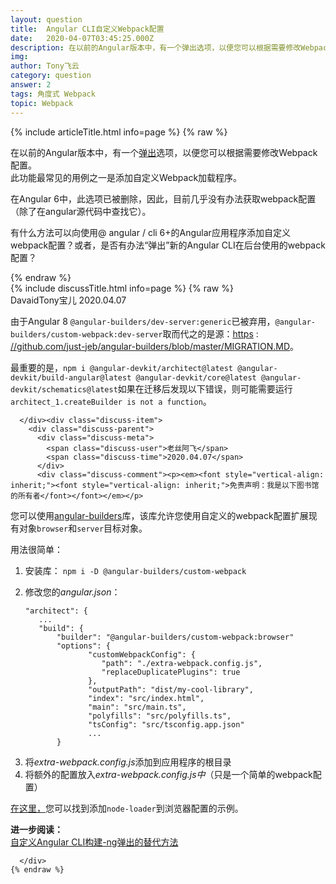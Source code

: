 ```yaml
---
layout: question
title:  Angular CLI自定义Webpack配置
date:   2020-04-07T03:45:25.000Z
description: 在以前的Angular版本中，有一个弹出选项，以便您可以根据需要修改Webpack配置。此功能最常见的用例之一是添加自定义Webpack加载程序。  ...
img: 
author: Tony飞云
category: question
answer: 2
tags: 角度式 Webpack
topic: Webpack
---
```

<div class="article-root">
  <div class="article">
    {% include articleTitle.html info=page %}
    {% raw %}
    <div class="article-content"><p><font style="vertical-align: inherit;"><font style="vertical-align: inherit;">在以前的Angular版本中，有一个</font></font><a href="https://github.com/angular/angular-cli/wiki/1-x-eject" rel="noreferrer"><font style="vertical-align: inherit;"><font style="vertical-align: inherit;">弹出</font></font></a><font style="vertical-align: inherit;"><font style="vertical-align: inherit;">选项，</font><font style="vertical-align: inherit;">以便您可以根据需要修改Webpack配置。</font></font><br><font style="vertical-align: inherit;"><font style="vertical-align: inherit;">
此功能最常见的用例之一是添加自定义Webpack加载程序。  </font></font></p>

<p><font style="vertical-align: inherit;"><font style="vertical-align: inherit;">在Angular 6中，此选项已被删除，因此，目前几乎没有办法获取webpack配置（除了在angular源代码中查找它）。 </font></font></p>

<p><font style="vertical-align: inherit;"><font style="vertical-align: inherit;">有什么方法可以向使用@ angular / cli 6+的Angular应用程序添加自定义webpack配置？</font><font style="vertical-align: inherit;">或者，是否有办法“弹出”新的Angular CLI在后台使用的webpack配置？</font></font></p></div>
    {% endraw %}
  </div>

  <div class="discuss-wrapper">
    {% include discussTitle.html info=page %}
    {% raw %}
    <div class="discuss-item">
        <div class="discuss-parent">
          <div class="discuss-meta">
            <span class="discuss-user">DavaidTony宝儿</span>
            <span class="discuss-time">2020.04.07</span>
          </div>
          <div class="discuss-comment"><p><font style="vertical-align: inherit;"><font style="vertical-align: inherit;">由于Angular 8 </font></font><code>@angular-builders/dev-server:generic</code><font style="vertical-align: inherit;"><font style="vertical-align: inherit;">已被弃用，</font></font><code>@angular-builders/custom-webpack:dev-server</code><font style="vertical-align: inherit;"><font style="vertical-align: inherit;">取而代之的是源：</font></font><a href="https://github.com/just-jeb/angular-builders/blob/master/MIGRATION.MD" rel="nofollow noreferrer"><font style="vertical-align: inherit;"><font style="vertical-align: inherit;">https</font></font></a><font style="vertical-align: inherit;"><font style="vertical-align: inherit;"> : </font><a href="https://github.com/just-jeb/angular-builders/blob/master/MIGRATION.MD" rel="nofollow noreferrer"><font style="vertical-align: inherit;">//github.com/just-jeb/angular-builders/blob/master/MIGRATION.MD</font></a><font style="vertical-align: inherit;">。</font></font></p>

<p><font style="vertical-align: inherit;"><font style="vertical-align: inherit;">最重要的是，</font></font><code>npm i @angular-devkit/architect@latest @angular-devkit/build-angular@latest @angular-devkit/core@latest @angular-devkit/schematics@latest</code><font style="vertical-align: inherit;"><font style="vertical-align: inherit;">如果在迁移后发现以下错误，则</font><font style="vertical-align: inherit;">可能需要运行</font></font><code>architect_1.createBuilder is not a function</code><font style="vertical-align: inherit;"><font style="vertical-align: inherit;">。</font></font></p></div>
        </div>
        
      </div><div class="discuss-item">
        <div class="discuss-parent">
          <div class="discuss-meta">
            <span class="discuss-user">老丝阿飞</span>
            <span class="discuss-time">2020.04.07</span>
          </div>
          <div class="discuss-comment"><p><em><font style="vertical-align: inherit;"><font style="vertical-align: inherit;">免责声明：我是以下图书馆的所有者</font></font></em></p>

<p><font style="vertical-align: inherit;"><font style="vertical-align: inherit;">您可以使用</font></font><a href="https://github.com/just-jeb/angular-builders" rel="noreferrer"><font style="vertical-align: inherit;"><font style="vertical-align: inherit;">angular-builders</font></font></a><font style="vertical-align: inherit;"><font style="vertical-align: inherit;">库，该库允许您</font><font style="vertical-align: inherit;">使用自定义的webpack配置</font><font style="vertical-align: inherit;">扩展现有</font><font style="vertical-align: inherit;">对象</font></font><code>browser</code><font style="vertical-align: inherit;"><font style="vertical-align: inherit;">和</font></font><code>server</code><font style="vertical-align: inherit;"><font style="vertical-align: inherit;">目标对象。  </font></font></p>

<p><font style="vertical-align: inherit;"><font style="vertical-align: inherit;">用法很简单：</font></font></p>

<ol>
<li><font style="vertical-align: inherit;"><font style="vertical-align: inherit;">安装库： </font></font><code>npm i -D @angular-builders/custom-webpack</code></li>
<li><p><font style="vertical-align: inherit;"><font style="vertical-align: inherit;">修改您的</font></font><em><font style="vertical-align: inherit;"><font style="vertical-align: inherit;">angular.json</font></font></em><font style="vertical-align: inherit;"><font style="vertical-align: inherit;">：</font></font></p>

<pre><code>"architect": {<font></font>
   ...<font></font>
   "build": {<font></font>
       "builder": "@angular-builders/custom-webpack:browser"<font></font>
       "options": {<font></font>
              "customWebpackConfig": {<font></font>
                 "path": "./extra-webpack.config.js",<font></font>
                 "replaceDuplicatePlugins": true<font></font>
              },<font></font>
              "outputPath": "dist/my-cool-library",<font></font>
              "index": "src/index.html",<font></font>
              "main": "src/main.ts",<font></font>
              "polyfills": "src/polyfills.ts",<font></font>
              "tsConfig": "src/tsconfig.app.json"<font></font>
              ...<font></font>
       }<font></font>
</code></pre></li>
<li><font style="vertical-align: inherit;"><font style="vertical-align: inherit;">将</font></font><em><font style="vertical-align: inherit;"><font style="vertical-align: inherit;">extra-webpack.config.js</font></font></em><font style="vertical-align: inherit;"><font style="vertical-align: inherit;">添加</font><font style="vertical-align: inherit;">到应用程序的根目录</font></font></li>
<li><font style="vertical-align: inherit;"><font style="vertical-align: inherit;">将额外的配置放入</font></font><em><font style="vertical-align: inherit;"><font style="vertical-align: inherit;">extra-webpack.config.js中</font></font></em><font style="vertical-align: inherit;"><font style="vertical-align: inherit;">（只是一个简单的webpack配置）</font></font></li>
</ol>

<p><a href="https://github.com/just-jeb/electron-angular-native" rel="noreferrer"><font style="vertical-align: inherit;"><font style="vertical-align: inherit;">在这里，</font></font></a><font style="vertical-align: inherit;"><font style="vertical-align: inherit;">您可以找到添加</font></font><code>node-loader</code><font style="vertical-align: inherit;"><font style="vertical-align: inherit;">到浏览器配置</font><font style="vertical-align: inherit;">的示例</font><font style="vertical-align: inherit;">。</font></font></p>

<p><strong><font style="vertical-align: inherit;"><font style="vertical-align: inherit;">进一步阅读：</font></font></strong><br>
<a href="https://medium.com/@_Just_JeB_/customizing-angular-cli-6-build-an-alternative-to-ng-eject-a48304cd3b21" rel="noreferrer"><font style="vertical-align: inherit;"><font style="vertical-align: inherit;">自定义Angular CLI构建-ng弹出的替代方法</font></font></a></p></div>
        </div>
        
      </div>
    {% endraw %}
  </div>
<div>
